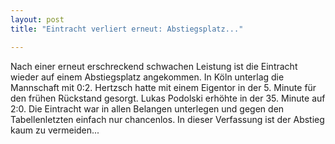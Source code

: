 ```yaml
---
layout: post
title: "Eintracht verliert erneut: Abstiegsplatz..."

---
```


Nach einer erneut erschreckend schwachen Leistung ist die Eintracht wieder auf einem Abstiegsplatz angekommen. In Köln unterlag die Mannschaft mit 0:2. Hertzsch hatte mit einem Eigentor in der 5. Minute für den frühen Rückstand gesorgt. Lukas Podolski erhöhte in der 35. Minute auf 2:0. Die Eintracht war in allen Belangen unterlegen und gegen den Tabellenletzten einfach nur chancenlos. In dieser Verfassung ist der Abstieg kaum zu vermeiden...


